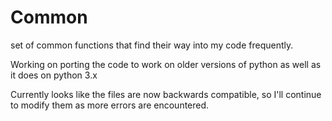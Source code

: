 # Common

set of common functions that find their way into my code frequently.

Working on porting the code to work on older versions of python as 
well as it does on python 3.x

Currently looks like the files are now backwards compatible, so I'll
continue to modify them as more errors are encountered.
